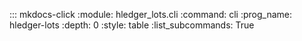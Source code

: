 ::: mkdocs-click
    :module: hledger_lots.cli
    :command: cli
	:prog_name: hledger-lots
	:depth: 0
	:style: table
	:list_subcommands: True
